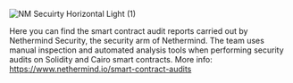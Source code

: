 
![NM Secuirty Horizontal Light (1)](https://github.com/NethermindEth/PublicAuditReports/assets/114106639/4136a418-d0e7-46eb-9c35-b36ca67e96d3)

Here you can find the smart contract audit reports carried out by Nethermind Security, the security arm of Nethermind. 
The team uses manual inspection and automated analysis tools when performing security audits on Solidity and Cairo smart contracts.
More info: https://www.nethermind.io/smart-contract-audits

